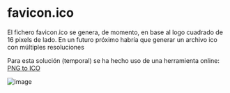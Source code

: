 # favicon.ico
El fichero favicon.ico se genera, de momento, en base al logo cuadrado de 16 pixels de lado. En un futuro próximo habría que generar un archivo ico con múltiples resoluciones

Para esta solución (temporal) se ha hecho uso de una herramienta online: [PNG to ICO](https://convertio.co/es/png-ico/)

![image](https://user-images.githubusercontent.com/4023320/158089554-a1217d36-c509-4ae4-9967-c959edb8f66c.png)
